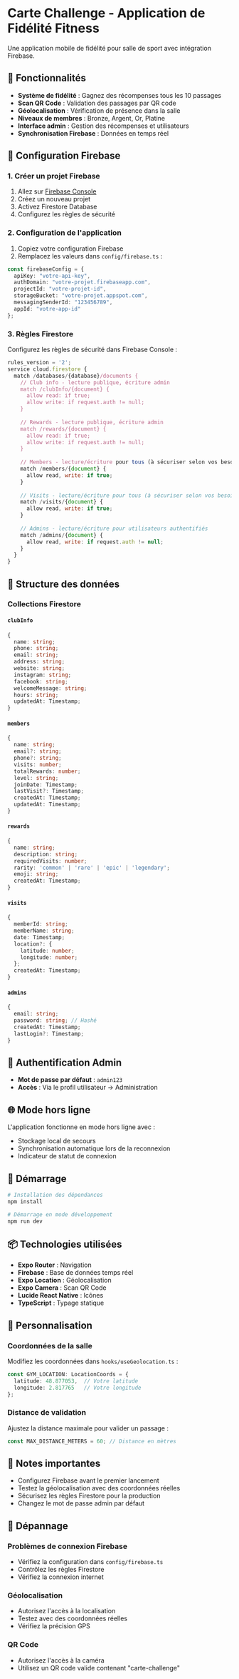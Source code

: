# Carte Challenge - Application de Fidélité Fitness

Une application mobile de fidélité pour salle de sport avec intégration Firebase.

## 🚀 Fonctionnalités

- **Système de fidélité** : Gagnez des récompenses tous les 10 passages
- **Scan QR Code** : Validation des passages par QR code
- **Géolocalisation** : Vérification de présence dans la salle
- **Niveaux de membres** : Bronze, Argent, Or, Platine
- **Interface admin** : Gestion des récompenses et utilisateurs
- **Synchronisation Firebase** : Données en temps réel

## 🔧 Configuration Firebase

### 1. Créer un projet Firebase

1. Allez sur [Firebase Console](https://console.firebase.google.com/)
2. Créez un nouveau projet
3. Activez Firestore Database
4. Configurez les règles de sécurité

### 2. Configuration de l'application

1. Copiez votre configuration Firebase
2. Remplacez les valeurs dans `config/firebase.ts` :

```typescript
const firebaseConfig = {
  apiKey: "votre-api-key",
  authDomain: "votre-projet.firebaseapp.com",
  projectId: "votre-projet-id",
  storageBucket: "votre-projet.appspot.com",
  messagingSenderId: "123456789",
  appId: "votre-app-id"
};
```

### 3. Règles Firestore

Configurez les règles de sécurité dans Firebase Console :

```javascript
rules_version = '2';
service cloud.firestore {
  match /databases/{database}/documents {
    // Club info - lecture publique, écriture admin
    match /clubInfo/{document} {
      allow read: if true;
      allow write: if request.auth != null;
    }
    
    // Rewards - lecture publique, écriture admin
    match /rewards/{document} {
      allow read: if true;
      allow write: if request.auth != null;
    }
    
    // Members - lecture/écriture pour tous (à sécuriser selon vos besoins)
    match /members/{document} {
      allow read, write: if true;
    }
    
    // Visits - lecture/écriture pour tous (à sécuriser selon vos besoins)
    match /visits/{document} {
      allow read, write: if true;
    }
    
    // Admins - lecture/écriture pour utilisateurs authentifiés
    match /admins/{document} {
      allow read, write: if request.auth != null;
    }
  }
}
```

## 📱 Structure des données

### Collections Firestore

#### `clubInfo`
```typescript
{
  name: string;
  phone: string;
  email: string;
  address: string;
  website: string;
  instagram: string;
  facebook: string;
  welcomeMessage: string;
  hours: string;
  updatedAt: Timestamp;
}
```

#### `members`
```typescript
{
  name: string;
  email?: string;
  phone?: string;
  visits: number;
  totalRewards: number;
  level: string;
  joinDate: Timestamp;
  lastVisit?: Timestamp;
  createdAt: Timestamp;
  updatedAt: Timestamp;
}
```

#### `rewards`
```typescript
{
  name: string;
  description: string;
  requiredVisits: number;
  rarity: 'common' | 'rare' | 'epic' | 'legendary';
  emoji: string;
  createdAt: Timestamp;
}
```

#### `visits`
```typescript
{
  memberId: string;
  memberName: string;
  date: Timestamp;
  location?: {
    latitude: number;
    longitude: number;
  };
  createdAt: Timestamp;
}
```

#### `admins`
```typescript
{
  email: string;
  password: string; // Hashé
  createdAt: Timestamp;
  lastLogin?: Timestamp;
}
```

## 🔐 Authentification Admin

- **Mot de passe par défaut** : `admin123`
- **Accès** : Via le profil utilisateur → Administration

## 🌐 Mode hors ligne

L'application fonctionne en mode hors ligne avec :
- Stockage local de secours
- Synchronisation automatique lors de la reconnexion
- Indicateur de statut de connexion

## 🚀 Démarrage

```bash
# Installation des dépendances
npm install

# Démarrage en mode développement
npm run dev
```

## 📦 Technologies utilisées

- **Expo Router** : Navigation
- **Firebase** : Base de données temps réel
- **Expo Location** : Géolocalisation
- **Expo Camera** : Scan QR Code
- **Lucide React Native** : Icônes
- **TypeScript** : Typage statique

## 🔧 Personnalisation

### Coordonnées de la salle
Modifiez les coordonnées dans `hooks/useGeolocation.ts` :

```typescript
const GYM_LOCATION: LocationCoords = {
  latitude: 48.877053,  // Votre latitude
  longitude: 2.817765   // Votre longitude
};
```

### Distance de validation
Ajustez la distance maximale pour valider un passage :

```typescript
const MAX_DISTANCE_METERS = 60; // Distance en mètres
```

## 📝 Notes importantes

- Configurez Firebase avant le premier lancement
- Testez la géolocalisation avec des coordonnées réelles
- Sécurisez les règles Firestore pour la production
- Changez le mot de passe admin par défaut

## 🐛 Dépannage

### Problèmes de connexion Firebase
- Vérifiez la configuration dans `config/firebase.ts`
- Contrôlez les règles Firestore
- Vérifiez la connexion internet

### Géolocalisation
- Autorisez l'accès à la localisation
- Testez avec des coordonnées réelles
- Vérifiez la précision GPS

### QR Code
- Autorisez l'accès à la caméra
- Utilisez un QR code valide contenant "carte-challenge"